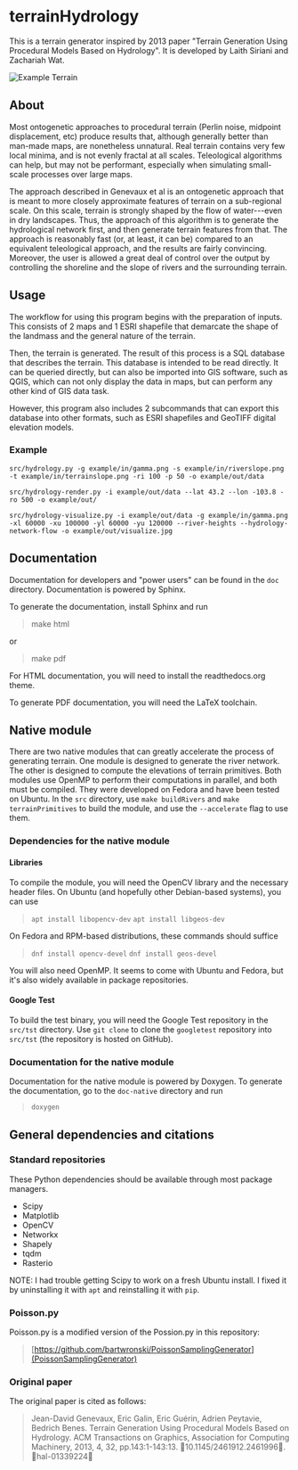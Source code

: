 # terrainHydrology

This is a terrain generator inspired by 2013 paper "Terrain Generation Using Procedural Models Based on Hydrology". It is developed by Laith Siriani and Zachariah Wat.

![Example Terrain](example/out/out-color.png)

## About

Most ontogenetic approaches to procedural terrain (Perlin noise, midpoint displacement, etc) produce results that, although generally better than man-made maps, are nonetheless unnatural. Real terrain contains very few local minima, and is not evenly fractal at all scales. Teleological algorithms can help, but may not be performant, especially when simulating small-scale processes over large maps.

The approach described in Genevaux et al is an ontogenetic approach that is meant to more closely approximate features of terrain on a sub-regional scale. On this scale, terrain is strongly shaped by the flow of water---even in dry landscapes. Thus, the approach of this algorithm is to generate the hydrological network first, and then generate terrain features from that. The approach is reasonably fast (or, at least, it can be) compared to an equivalent teleological approach, and the results are fairly convincing. Moreover, the user is allowed a great deal of control over the output by controlling the shoreline and the slope of rivers and the surrounding terrain.

## Usage

The workflow for using this program begins with the preparation of inputs. This consists of 2 maps and 1 ESRI shapefile that demarcate the shape of the landmass and the general nature of the terrain.

Then, the terrain is generated. The result of this process is a SQL database that describes the terrain. This database is intended to be read directly. It can be queried directly, but can also be imported into GIS software, such as QGIS, which can not only display the data in maps, but can perform any other kind of GIS data task.

However, this program also includes 2 subcommands that can export this database into other formats, such as ESRI shapefiles and GeoTIFF digital elevation models.

### Example

```
src/hydrology.py -g example/in/gamma.png -s example/in/riverslope.png -t example/in/terrainslope.png -ri 100 -p 50 -o example/out/data
```

```
src/hydrology-render.py -i example/out/data --lat 43.2 --lon -103.8 -ro 500 -o example/out/
```

```
src/hydrology-visualize.py -i example/out/data -g example/in/gamma.png -xl 60000 -xu 100000 -yl 60000 -yu 120000 --river-heights --hydrology-network-flow -o example/out/visualize.jpg
```

## Documentation

Documentation for developers and "power users" can be found in the `doc` directory. Documentation is powered by Sphinx.

To generate the documentation, install Sphinx and run

> make html

or

> make pdf

For HTML documentation, you will need to install the readthedocs.org theme.

To generate PDF documentation, you will need the LaTeX toolchain.

## Native module

There are two native modules that can greatly accelerate the process of generating terrain. One module is designed to generate the river network. The other is designed to compute the elevations of terrain primitives. Both modules use OpenMP to perform their computations in parallel, and both must be compiled. They were developed on Fedora and have been tested on Ubuntu. In the `src` directory, use `make buildRivers` and `make terrainPrimitives` to build the module, and use the `--accelerate` flag to use them.

### Dependencies for the native module

#### Libraries

To compile the module, you will need the OpenCV library and the necessary header files. On Ubuntu (and hopefully other Debian-based systems), you can use

> `apt install libopencv-dev`
> `apt install libgeos-dev`

On Fedora and RPM-based distributions, these commands should suffice

> `dnf install opencv-devel`
> `dnf install geos-devel`

You will also need OpenMP. It seems to come with Ubuntu and Fedora, but it's also widely available in package repositories.

#### Google Test

To build the test binary, you will need the Google Test repository in the `src/tst` directory. Use `git clone` to clone the `googletest` repository into `src/tst` (the repository is hosted on GitHub).

### Documentation for the native module

Documentation for the native module is powered by Doxygen. To generate the documentation, go to the `doc-native` directory and run

> `doxygen`

## General dependencies and citations

### Standard repositories

These Python dependencies should be available through most package managers.

* Scipy
* Matplotlib
* OpenCV
* Networkx
* Shapely
* tqdm
* Rasterio

NOTE: I had trouble getting Scipy to work on a fresh Ubuntu install. I fixed it by uninstalling it with `apt` and reinstalling it with `pip`.

### Poisson.py

Poisson.py is a modified version of the Possion.py in this repository:

> [https://github.com/bartwronski/PoissonSamplingGenerator](PoissonSamplingGenerator)

### Original paper

The original paper is cited as follows:

> Jean-David Genevaux, Eric Galin, Eric Guérin, Adrien Peytavie, Bedrich Benes. Terrain Generation Using Procedural Models Based on Hydrology. ACM Transactions on Graphics, Association for Computing Machinery, 2013, 4, 32, pp.143:1-143:13. ￿10.1145/2461912.2461996￿. ￿hal-01339224￿